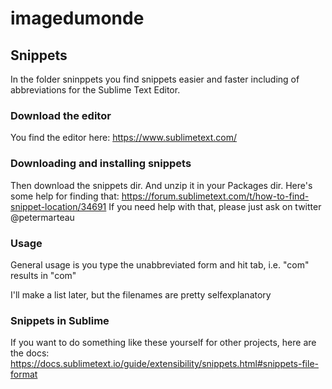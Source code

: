 # imagedumonde

## Snippets
In the folder sninppets you find snippets easier and faster including of abbreviations for the Sublime Text Editor. 

### Download the editor
You find the editor here:
https://www.sublimetext.com/

### Downloading and installing snippets
Then download the snippets dir. And unzip it in your Packages dir. Here's some help for finding that: https://forum.sublimetext.com/t/how-to-find-snippet-location/34691
If you need help with that, please just ask on twitter @petermarteau

### Usage
General usage is you type the unabbreviated form and hit tab, i.e.
"com<tab>" results in "<expan orig="9">com</expan>"
  
I'll make a list later, but the filenames are pretty selfexplanatory

### Snippets in Sublime
If you want to do something like these yourself for other projects, here are the docs:
https://docs.sublimetext.io/guide/extensibility/snippets.html#snippets-file-format
